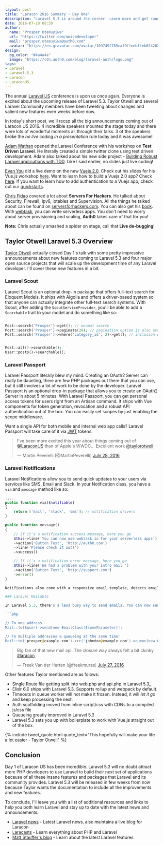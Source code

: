 ```yaml
---
layout: post
title: "Laracon 2016 Summary - Day One"
description: "Laravel 5.3 is around the corner. Learn more and get caught up on all the news coming out of Laracon US 2016."
date: 2016-07-28 08:30
author:
  name: "Prosper Otemuyiwa"
  url: "https://twitter.com/unicodeveloper"
  mail: "prosper.otemuyiwa@auth0.com"
  avatar: "https://en.gravatar.com/avatar/1097492785caf9ffeebffeb624202d8f?s=200"
design:
  bg_color: "#4a4a4a"
  image: "https://cdn.auth0.com/blog/laravel-auth/logo.png"
tags:
- Laravel
- Laravel-5.3
- Laracon
- LaraconUS
---
```


The annual [Laravel US](http://laracon.us/) conference is upon us once again. Everyone is excited about the upcoming release of Laravel 5.3. Taylor Otwell and several Laravel Community members have been tweeting about changes and salient new features even weeks before now.

In today's short post, we'll recap all the big announcements coming out of Laracon US 2016. 4 incredible speakers mounted the stage today and there were lots of wonderful moments all through their talks. 3 of the speakers broke the *no live coding in a presentation* rule today and it was awesome!

[Adam Wathan](https://twitter.com/adamwathan) opened the Laravel Conference with his workshop on **Test Driven Laravel**. He literally created a simple twitter clone using test driven development. Adam also talked about his new side project - [Building Robust Laravel applications with TDD](https://adamwathan.me/test-driven-laravel/). Like I said earlier, no slides just live coding!

[Evan You](https://twitter.com/youyuxi) did a live demo on the new [Vuejs 2.0](https://vuejs.org/). Check out his slides for his Vue.js workshop [here](https://docs.google.com/presentation/d/16MpK3I2LZz47QdLg3uMNkCC3PqmM0znXF3-FdCEpics/edit#slide=id.g15faa8fa0f_0_60). Want to learn how to build a Vuejs 2.0 app? Check [here](https://auth0.com/blog/2016/07/14/create-an-app-in-vuejs-2/). If you want to learn how to add authentication to a Vuejs app, check out our [quickstarts](https://auth0.com/docs/quickstart/spa/vuejs).

[Chris Fidao](https://twitter.com/fideloper) covered a lot about **Servers For Hackers**. He talked about Security, Firewall, ipv6, iptables and Supervision. All the things he talked about can be found on [serversforhackers.com](https://serversforhackers.com/). You can also get his [book](https://book.serversforhackers.com/). With [webtask](https://webtask.io/), you can write serverless apps. You don't need to worry about server provisioning and scaling, **Auth0** takes care of that for you!

**Note:** Chris actually smashed a spider on stage, call that **Live de-bugging**!

## Taylor Otwell Laravel 5.3 Overview

[Taylor Otwell](https://twitter.com/taylorotwell) actually closed Day 1's talk with some pretty impressive announcements about new features coming to Laravel 5.3 and four major open source projects that will scale up the development time of any Laravel developer. I'll cover these new features in a bit.

### Laravel Scout

Laravel Scout is an optional drop-in package that offers full-text search for Eloquent Models. It ships with Algolia and offers a driver-based system so that anyone can actually integrate other full-text search systems. With Scout, after adding the `ScoutServiceProvider`, you'll be able to add a `Searchable` trait to your model and do something like so:

```php

Post::search('Prosper')->get(); // normal search
Post::search('Prosper')->paginate(20); // pagination option is also available
Post::search('Prosper')->where('category_id', 2)->get(); // inclusion of simple where clauses too

```

```php

Post::all()->searchable();
User::posts()->searchable();

```
### Laravel Passport

Laravel Passport literally blew my mind. Creating an OAuth2 Server can really be daunting, there are few PHP packages out there that you can use, but it still involves a lot of work to be done by the developer. Laravel Passport is an optional drop-in package that allows you to create an OAuth2 Server in about 5 minutes.  With Laravel Passport, you can get personal access tokens for users right from an Artisan command. It ships with Vue components for token generation, revocation and a robust API authentication out of the box. You can easily set scopes by just enabling the scope middleware.

Want a single API for both mobile and internal web app calls? Laravel Passport will take care of it via [JWT](https://jwt.io) tokens.

<blockquote class="twitter-tweet" data-partner="tweetdeck"><p lang="en" dir="ltr">I&#39;ve been more excited this year about things coming out of <a href="https://twitter.com/LaraconUS">@LaraconUS</a> than of Apple&#39;s WWDC... Excellent work <a href="https://twitter.com/taylorotwell">@taylorotwell</a></p>&mdash; Martín Peverelli (@MartinPeverelli) <a href="https://twitter.com/MartinPeverelli/status/758459310267633664">July 28, 2016</a></blockquote>
<script async src="//platform.twitter.com/widgets.js" charset="utf-8"></script>

### Laravel Notifications

Laravel Notifications allow you to send quick updates to your users via services like SMS, Email and Slack. In your Notification class, you have a `via` and `message` method like so:

```php
.....
public function via($notifiable)
{
    return ['mail', 'slack', 'sms']; // notification drivers
}

public function message()
{
    // If it's a notification success message, here you go
    $this->line('You can now use webtask.io for your serverless apps')
    ->action('Button Text', 'http://auth0.com')
    ->line('Please check it out!')
    ->success()

    // If it's a notification error message, here you go
    $this->line('We had a problem with your intro mail ')
    ->action('Button Text', 'http://support.com')
    ->error()
}

Notifications also come with a responsive email template, detects email type (info, success, error) out of the box!

### Laravel Mailable

In Laravel 5.3, there's a less busy way to send emails. You can now send emails like so:

```php

// To one address
Mail::to($user)->send(new EmailClass($someParameter));

// To multiple addresses & queueing at the same time!
Mail::to('prosper@example.com')->cc('johndoe@example.com')->queue(new OrderComplete);
```

<blockquote class="twitter-tweet" data-partner="tweetdeck"><p lang="en" dir="ltr">Big fan of that new mail api. The closure way always felt a bit clunky <a href="https://twitter.com/hashtag/laracon?src=hash">#laracon</a></p>&mdash; Freek Van der Herten (@freekmurze) <a href="https://twitter.com/freekmurze/status/758405374143819776">July 27, 2016</a></blockquote>
<script async src="//platform.twitter.com/widgets.js" charset="utf-8"></script>

Other features Taylor mentioned are as folows:

* Single Route file getting split into web.php and api.php in Laravel 5.3,,
* Elixir 6.0 ships with Laravel 5.3. Supports rollup and webpack by default.
* Timeouts in queue worker will not make it frozen. Instead, it will *let it go* and keep processing the next.
* Auth scaffolding moved from inline script/css with CDNs to a compiled js/css file
* Queueing greatly improved in Laravel 5.3
* Laravel 5.3 sets you up with boilerplate to work with Vue.js straight out of the box.

{% include tweet_quote.html quote_text="This hopefully will make your life a lot easier - Taylor Otwell" %}

## Conclusion

Day 1 of Laracon US has been incredible. Laravel 5.3 will no doubt attract more PHP developers to use Laravel to build their next set of applications because of all these insane features and packages that Laravel and its community provides. Laravel 5.3 will be released in few weeks from now because Taylor wants the documentation to include all the improvements and new features.

 To conclude, I'll leave you with a list of additional resources and links to help you both learn Laravel and stay up to date with the latest news and announcements.

 * [Laravel news](https://laravel-news.com/) - Latest Laravel news, also maintains a live blog for Laracon
 * [Laracasts](https://laracasts.com) - Learn everything about PHP and Laravel
 * [Matt Stauffer's blog](https://mattstauffer.co/blog) - Learn about the latest Laravel features
